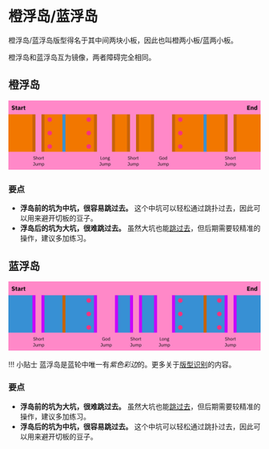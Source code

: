 # 橙浮岛/蓝浮岛

橙浮岛/蓝浮岛版型得名于其中间两块小板，因此也叫橙两小板/蓝两小板。

橙浮岛和蓝浮岛互为镜像，两者障碍完全相同。

## 橙浮岛

![橙浮岛](../images/rolls/isolated-duo-orange-annotated.jpg)

### 要点

* **浮岛前的坑为中坑，很容易跳过去。** 这个中坑可以轻松通过跳扑过去，因此可以用来避开切板的豆子。
* **浮岛后的坑为大坑，很难跳过去。** 虽然大坑也能[跳过去](../advanced/isolated-duo-god-jumps.md)，但后期需要较精准的操作，建议多加练习。

## 蓝浮岛

![蓝浮岛](../images/rolls/isolated-duo-blue-annotated.jpg)

!!! 小贴士
    蓝浮岛是蓝轮中唯一有*紫色彩边*的。更多关于[版型识别](../advanced/recognizing-variations.md)的内容。

### 要点

* **浮岛前的坑为大坑，很难跳过去。** 虽然大坑也能[跳过去](../advanced/isolated-duo-god-jumps.md)，但后期需要较精准的操作，建议多加练习。
* **浮岛后的坑为中坑，很容易跳过去。** 这个中坑可以轻松通过跳扑过去，因此可以用来避开切板的豆子。
